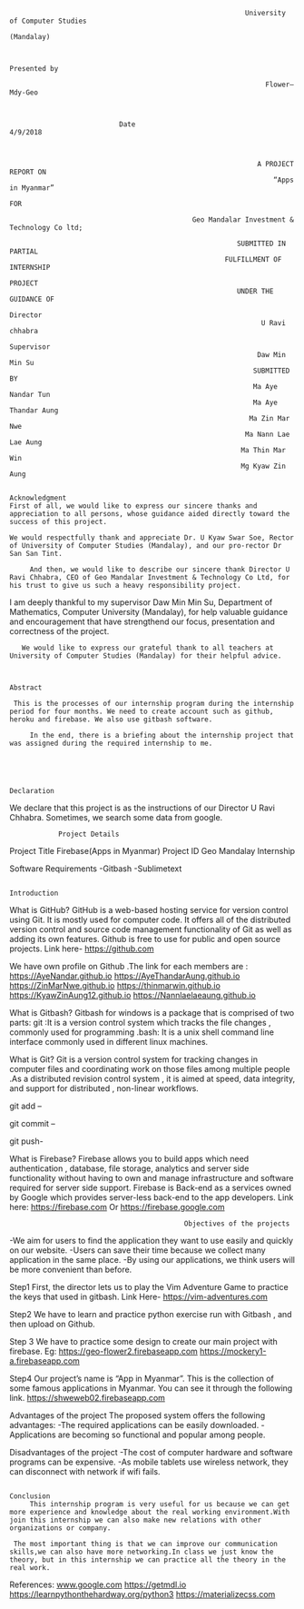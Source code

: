                                                               University of Computer Studies
                                                                         (Mandalay)


                                                                     Presented by

                                                                   Flower–Mdy-Geo



                               Date                                                                                        4/9/2018


 
                                                                 A PROJECT REPORT ON
                                                                     “Apps in Myanmar”
                                                                           FOR

                                                 Geo Mandalar Investment & Technology Co ltd;

                                                            SUBMITTED IN PARTIAL
                                                         FULFILLMENT OF INTERNSHIP
                                                                       PROJECT
                                                            UNDER THE GUIDANCE OF
                                                                         Director
                                                                  U Ravi chhabra
                                                                      Supervisor
                                                                 Daw Min Min Su
                                                                SUBMITTED BY
                                                                Ma Aye Nandar Tun
                                                                Ma Aye Thandar Aung
                                                               Ma Zin Mar Nwe
                                                              Ma Nann Lae Lae Aung
                                                             Ma Thin Mar Win
                                                             Mg Kyaw Zin Aung

                                                                Acknowledgment
	First of all, we would like to express our sincere thanks and appreciation to all persons, whose guidance aided directly toward the success of this project.

	We would respectfully thank and appreciate Dr. U Kyaw Swar Soe, Rector of University of Computer Studies (Mandalay), and our pro-rector Dr San San Tint.

	     And then, we would like to describe our sincere thank Director U Ravi Chhabra, CEO of Geo Mandalar Investment & Technology Co Ltd, for his trust to give us such a heavy responsibility project.

   I am deeply thankful to my supervisor Daw Min Min Su, Department of Mathematics, Computer University (Mandalay), for help valuable guidance  and encouragement that have strengthend our focus, presentation and correctness of the project.

       We would like to express our grateful thank to all teachers at University of Computer Studies (Mandalay) for their helpful advice.


                                                                          Abstract

     This is the processes of our internship program during the internship period for four months. We need to create account such as github, heroku and firebase. We also use gitbash software.

         In the end, there is a briefing about the internship project that was assigned during the required internship to me.




                                                                                      Declaration

We declare that this project is as the instructions of our Director U Ravi Chhabra. Sometimes, we search some data from google.

                Project Details

Project Title	Firebase(Apps in Myanmar)
Project ID 	Geo Mandalay Internship




Software Requirements
-Gitbash
-Sublimetext



                                                                         Introduction
What is GitHub?
              GitHub is a web-based hosting service for version control using Git. It is mostly used for computer code. It offers all of  the distributed version control and source code management functionality of Git as well as adding its own features. Github is free to use for public and open source projects.
Link here-
https://github.com


We have own profile on Github .The link for each members are :
https://AyeNandar.github.io
https://AyeThandarAung.github.io
https://ZinMarNwe.github.io
https://thinmarwin.github.io
https://KyawZinAung12.github.io
https://Nannlaelaeaung.github.io





What is Gitbash?
	Gitbash for windows is a package that is comprised of two parts: git :It is a version control system which tracks the file changes , commonly used for programming .bash: It is a unix shell command line interface commonly used in different linux machines.

What is Git?
Git is a version control system for tracking  changes in computer files and coordinating work on those files among multiple people .As a distributed revision control system , it is aimed at speed, data integrity, and support for distributed , non-linear workflows.


git add –
 
git commit –
 
git push-
 



What is Firebase?
	Firebase allows you to build apps which need authentication , database, file storage, analytics and server side functionality without having to own and manage infrastructure and software required for server side support. Firebase is Back-end as a services owned by Google which provides server-less back-end to the app developers.
Link here:
https://firebase.com
Or 
https://firebase.google.com

                                               Objectives of the projects

-We aim for users to find the application they want to use easily and quickly on our website.
-Users can save their time because we collect many application in the same place.
-By using our applications, we think users will be more convenient than before.


Step1
       First, the director lets us to play the Vim Adventure Game to practice the keys that used in gitbash. Link Here-
https://vim-adventures.com 


Step2
       We have to learn and practice python exercise run with Gitbash  , and then upload on Github. 

Step 3
  We have to practice some design to create our main project with firebase.
Eg:
https://geo-flower2.firebaseapp.com
https://mockery1-a.firebaseapp.com

Step4
        Our project’s name is “App in Myanmar”. This is the collection of some famous applications in Myanmar. You can see it through the following link.
https://shweweb02.firebaseapp.com


Advantages of the project
The proposed system offers the following advantages:
-The required applications can be easily downloaded.
-Applications are becoming so functional and popular among people.


Disadvantages of the project
-The cost of computer hardware and software programs can be expensive.
-As mobile tablets use wireless network, they can disconnect with
network if wifi fails.

                                                                               Conclusion
         This internship program is very useful for us because we can get more experience and knowledge about the real working environment.With join this internship we can also make new relations with other organizations or company.

     The most important thing is that we can improve our communication skills,we can also have more networking.In class we just know the theory, but in this internship we can practice all the theory in the real work.


References:
www.google.com
https://getmdl.io
https://learnpythonthehardway.org/python3
https://materializecss.com






